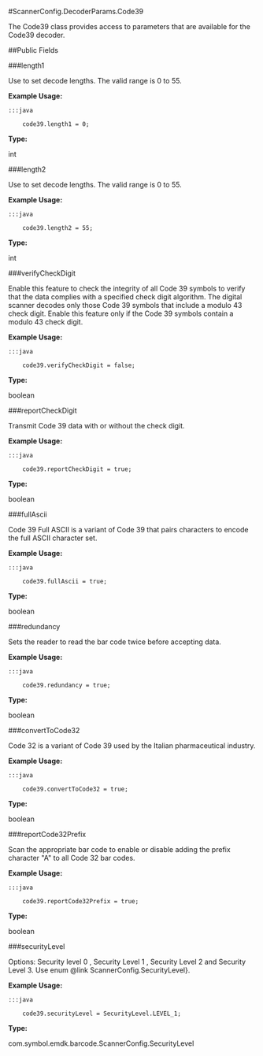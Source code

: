#ScannerConfig.DecoderParams.Code39

The Code39 class provides access to parameters that are available for
 the Code39 decoder.



##Public Fields

###length1

Use to set decode lengths. The valid range is 0 to 55.
 
 
 
 
 
 



**Example Usage:**
	
	:::java	
	 	
	 	code39.length1 = 0;


**Type:**

int

###length2

Use to set decode lengths. The valid range is 0 to 55.
 
 
 
 
 
 



**Example Usage:**
	
	:::java	
	 	
	 	code39.length2 = 55;


**Type:**

int

###verifyCheckDigit

Enable this feature to check the integrity of all Code 39 symbols
 to verify that the data complies with a specified check digit
 algorithm. The digital scanner decodes only those Code 39 symbols
 that include a modulo 43 check digit. Enable this feature only if
 the Code 39 symbols contain a modulo 43 check digit.
 
 
 
 
 
 



**Example Usage:**
	
	:::java	
	 	
	 	code39.verifyCheckDigit = false;


**Type:**

boolean

###reportCheckDigit

Transmit Code 39 data with or without the check digit.
 
 
 
 
 
 



**Example Usage:**
	
	:::java	
	 	
	 	code39.reportCheckDigit = true;


**Type:**

boolean

###fullAscii

Code 39 Full ASCII is a variant of Code 39 that pairs characters
 to encode the full ASCII character set.
 
 
 
 
 
 



**Example Usage:**
	
	:::java	
	 	
	 	code39.fullAscii = true;


**Type:**

boolean

###redundancy

Sets the reader to read the bar code twice before accepting data.
 
 
 
 
 
 



**Example Usage:**
	
	:::java	
	 	
	 	code39.redundancy = true;


**Type:**

boolean

###convertToCode32

Code 32 is a variant of Code 39 used by the Italian
 pharmaceutical industry.
 
 
 
 
 
 



**Example Usage:**
	
	:::java	
	 	
	 	code39.convertToCode32 = true;


**Type:**

boolean

###reportCode32Prefix

Scan the appropriate bar code to enable or disable adding the
 prefix character "A" to all Code 32 bar codes.
 
 
 
 
 
 



**Example Usage:**
	
	:::java	
	 	
	 	code39.reportCode32Prefix = true;


**Type:**

boolean

###securityLevel

Options: Security level 0 , Security Level 1 , Security Level 2
 and Security Level 3. Use enum @link ScannerConfig.SecurityLevel}.
 
 
 
 
 
 



**Example Usage:**
	
	:::java	
	 	
	 	code39.securityLevel = SecurityLevel.LEVEL_1;


**Type:**

com.symbol.emdk.barcode.ScannerConfig.SecurityLevel

